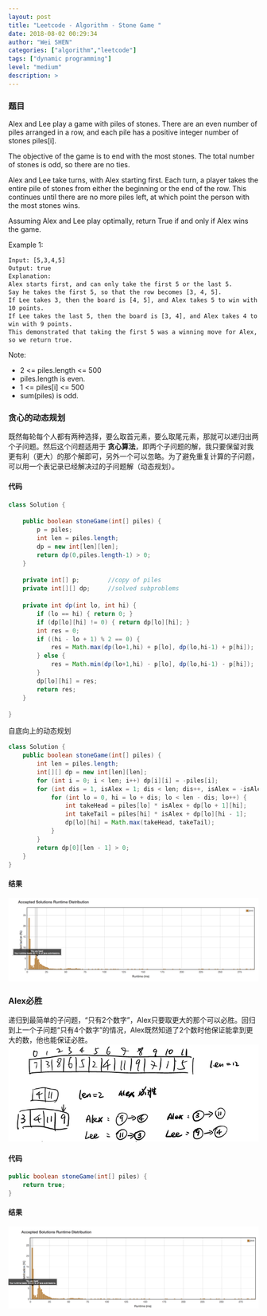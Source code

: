 ```yaml
---
layout: post
title: "Leetcode - Algorithm - Stone Game "
date: 2018-08-02 00:29:34
author: "Wei SHEN"
categories: ["algorithm","leetcode"]
tags: ["dynamic programming"]
level: "medium"
description: >
---
```


### 题目
Alex and Lee play a game with piles of stones.  There are an even number of piles arranged in a row, and each pile has a positive integer number of stones piles[i].

The objective of the game is to end with the most stones.  The total number of stones is odd, so there are no ties.

Alex and Lee take turns, with Alex starting first.  Each turn, a player takes the entire pile of stones from either the beginning or the end of the row.  This continues until there are no more piles left, at which point the person with the most stones wins.

Assuming Alex and Lee play optimally, return True if and only if Alex wins the game.



Example 1:
```
Input: [5,3,4,5]
Output: true
Explanation:
Alex starts first, and can only take the first 5 or the last 5.
Say he takes the first 5, so that the row becomes [3, 4, 5].
If Lee takes 3, then the board is [4, 5], and Alex takes 5 to win with 10 points.
If Lee takes the last 5, then the board is [3, 4], and Alex takes 4 to win with 9 points.
This demonstrated that taking the first 5 was a winning move for Alex, so we return true.
```

Note:
* 2 <= piles.length <= 500
* piles.length is even.
* 1 <= piles[i] <= 500
* sum(piles) is odd.

### 贪心的动态规划
既然每轮每个人都有两种选择，要么取首元素，要么取尾元素，那就可以递归出两个子问题。然后这个问题适用于 **贪心算法**，即两个子问题的解，我只要保留对我更有利（更大）的那个解即可，另外一个可以忽略。为了避免重复计算的子问题，可以用一个表记录已经解决过的子问题解（动态规划）。

#### 代码
```java
class Solution {

    public boolean stoneGame(int[] piles) {
        p = piles;
        int len = piles.length;
        dp = new int[len][len];
        return dp(0,piles.length-1) > 0;
    }

    private int[] p;        //copy of piles
    private int[][] dp;     //solved subproblems

    private int dp(int lo, int hi) {
        if (lo == hi) { return 0; }
        if (dp[lo][hi] != 0) { return dp[lo][hi]; }
        int res = 0;
        if ((hi - lo + 1) % 2 == 0) {
            res = Math.max(dp(lo+1,hi) + p[lo], dp(lo,hi-1) + p[hi]);
        } else {
            res = Math.min(dp(lo+1,hi) - p[lo], dp(lo,hi-1) - p[hi]);
        }
        dp[lo][hi] = res;
        return res;
    }

}
```

自底向上的动态规划
```java
class Solution {
    public boolean stoneGame(int[] piles) {
        int len = piles.length;
        int[][] dp = new int[len][len];
        for (int i = 0; i < len; i++) dp[i][i] = -piles[i];
        for (int dis = 1, isAlex = 1; dis < len; dis++, isAlex = -isAlex) {
            for (int lo = 0, hi = lo + dis; lo < len - dis; lo++) {
                int takeHead = piles[lo] * isAlex + dp[lo + 1][hi];
                int takeTail = piles[hi] * isAlex + dp[lo][hi - 1];
                dp[lo][hi] = Math.max(takeHead, takeTail);
            }
        }
        return dp[0][len - 1] > 0;
    }
}
```

#### 结果
![stone-game-1](/images/leetcode/stone-game-1.png)


### Alex必胜
递归到最简单的子问题，“只有2个数字”，Alex只要取更大的那个可以必胜。回归到上一个子问题“只有4个数字”的情况，Alex既然知道了2个数时他保证能拿到更大的数，他也能保证必胜。
![stone-game-a](/images/leetcode/stone-game-a.png)

#### 代码
```java
public boolean stoneGame(int[] piles) {
    return true;
}    
```

#### 结果
![stone-game-2](/images/leetcode/stone-game-2.png)
